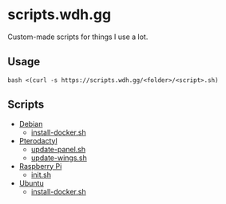 # scripts.wdh.gg
Custom-made scripts for things I use a lot.

## Usage
```
bash <(curl -s https://scripts.wdh.gg/<folder>/<script>.sh)
```

## Scripts
- [Debian](/debian)
  - [install-docker.sh](/debian/install-docker.sh)
- [Pterodactyl](/pterodactyl)
  - [update-panel.sh](/pterodactyl/update-panel.sh)
  - [update-wings.sh](/pterodactyl/update-wings.sh)
- [Raspberry Pi](/raspberrypi)
  - [init.sh](/raspberrypi/init.sh)
- [Ubuntu](/ubuntu)
  - [install-docker.sh](/ubuntu/install-docker.sh)
